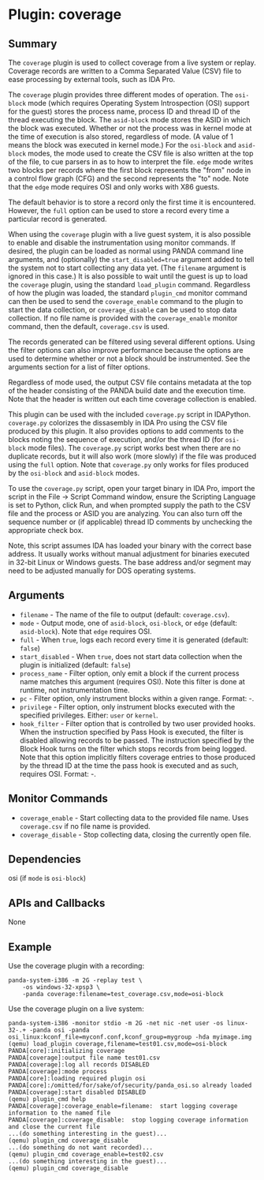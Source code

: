 Plugin: coverage
===========

Summary
-------
The `coverage` plugin is used to collect coverage from a live system or replay.
Coverage records are written to a Comma Separated Value (CSV) file to ease
processing by external tools, such as IDA Pro.

The `coverage` plugin provides three different modes of operation. The
`osi-block` mode (which requires Operating System Introspection (OSI) support
for the guest) stores the process name, process ID and thread ID of the thread
executing the block. The `asid-block` mode stores the ASID in which the block
was executed. Whether or not the process was in kernel mode at the time of
execution is also stored, regardless of mode.  (A value of 1 means the block
was executed in kernel mode.) For the `osi-block` and `asid-block` modes, the
mode used to create the CSV file is also written at the top of the file, to cue
parsers in as to how to interpret the file. `edge` mode writes two blocks per
records where the first block represents the "from" node in a control flow
graph (CFG) and the second represents the "to" node. Note that the `edge` mode
requires OSI and only works with X86 guests.

The default behavior is to store a record only the first time it is
encountered. However, the `full` option can be used to store a record every
time a particular record is generated.

When using the `coverage` plugin with a live guest system, it is also possible
to enable and disable the instrumentation using monitor commands.  If desired,
the plugin can be loaded as normal using PANDA command line arguments, and
(optionally) the `start_disabled=true` argument added to tell the system not
to start collecting any data yet. (The `filename` argument is ignored in this
case.) It is also possible to wait until the guest is up to load the `coverage`
plugin, using the standard `load_plugin` command. Regardless of how the plugin
was loaded, the standard `plugin_cmd` monitor command can then be used to send
the `coverage_enable` command to the plugin to start the data collection, or
`coverage_disable` can be used to stop data collection. If no file name is
provided with the `coverage_enable` monitor command, then the default,
`coverage.csv` is used.

The records generated can be filtered using several different options. Using
the filter options can also improve performance because the options are used
to determine whether or not a block should be instrumented. See the arguments
section for a list of filter options.

Regardless of mode used, the output CSV file contains metadata at the top of
the header consisting of the PANDA build date and the execution time.  Note
that the header is written out each time coverage collection is enabled.

This plugin can be used with the included `coverage.py` script in IDAPython.
`coverage.py` colorizes the dissasembly in IDA Pro using the CSV file produced
by this plugin. It also provides options to add comments to the blocks noting
the sequence of execution, and/or the thread ID (for `osi-block` mode files).
The `coverage.py` script works best when there are no duplicate records, but it
will also work  (more slowly) if the file was produced using the `full` option.
Note that `coverage.py` only works for files produced by the `osi-block` and
`asid-block` modes.

To use the `coverage.py` script, open your target binary in IDA Pro, import the
script in the File -> Script Command window, ensure the Scripting Language is
set to Python, click Run, and when prompted supply the path to the CSV file and
the process or ASID you are analyzing.  You can also turn off the sequence
number or (if applicable) thread ID comments by unchecking the appropriate
check box.

Note, this script assumes IDA has loaded your binary with the correct base
address.  It usually works without manual adjustment for binaries executed in
32-bit Linux or Windows guests.  The base address and/or segment may need to be
adjusted manually for DOS operating systems.

Arguments
---------
* `filename` - The name of the file to output (default:  `coverage.csv`).
* `mode` - Output mode, one of `asid-block`, `osi-block`, or `edge` (default:
`asid-block`). Note that `edge` requires OSI.
* `full` - When `true`, logs each record every time it is generated (default:
`false`)
* `start_disabled` - When `true`, does not start data collection when the
plugin is initialized (default: `false`)
* `process_name` - Filter option, only emit a block if the current process name
matches this argument (requires OSI). Note this filter is done at runtime, not
instrumentation time.
* `pc` - Filter option, only instrument blocks within a given range. Format: 
<Start PC in Hex or Decimal>-<End PC in Hex or Decimal>.
* `privilege` - Filter option, only instrument blocks executed with the
specified privileges. Either: `user` or `kernel`.
* `hook_filter` - Filter option that is controlled by two user provided hooks.
When the instruction specified by Pass Hook is executed, the filter is disabled
allowing records to be passed. The instruction specified by the Block Hook
turns on the filter which stops records from being logged.  Note that this option
implicitly filters coverage entries to those produced by the thread ID at the
time the pass hook is executed and as such, requires OSI. Format:
<Pass Hook Address>-<Block Hook Address>.

Monitor Commands
------------
* `coverage_enable` - Start collecting data to the provided file name.  Uses
`coverage.csv` if no file name is provided.
* `coverage_disable` - Stop collecting data, closing the currently open file.

Dependencies
------------
osi (if `mode` is `osi-block`)

APIs and Callbacks
------------------
None

Example
-------
Use the coverage plugin with a recording:
```
panda-system-i386 -m 2G -replay test \
    -os windows-32-xpsp3 \
    -panda coverage:filename=test_coverage.csv,mode=osi-block
```
Use the coverage plugin on a live system:
```
panda-system-i386 -monitor stdio -m 2G -net nic -net user -os linux-32-.+ -panda osi -panda osi_linux:kconf_file=myconf.conf,kconf_group=mygroup -hda myimage.img
(qemu) load_plugin coverage,filename=test01.csv,mode=osi-block
PANDA[core]:initializing coverage
PANDA[coverage]:output file name test01.csv
PANDA[coverage]:log all records DISABLED
PANDA[coverage]:mode process
PANDA[core]:loading required plugin osi
PANDA[core]:/omitted/for/sake/of/security/panda_osi.so already loaded
PANDA[coverage]:start disabled DISABLED
(qemu) plugin_cmd help
PANDA[coverage]:coverage_enable=filename:  start logging coverage information to the named file
PANDA[coverage]:coverage_disable:  stop logging coverage information and close the current file
...(do something interesting in the guest)...
(qemu) plugin_cmd coverage_disable
...(do something do not want recorded)...
(qemu) plugin_cmd coverage_enable=test02.csv
...(do something interesting in the guest)...
(qemu) plugin_cmd coverage_disable
```
